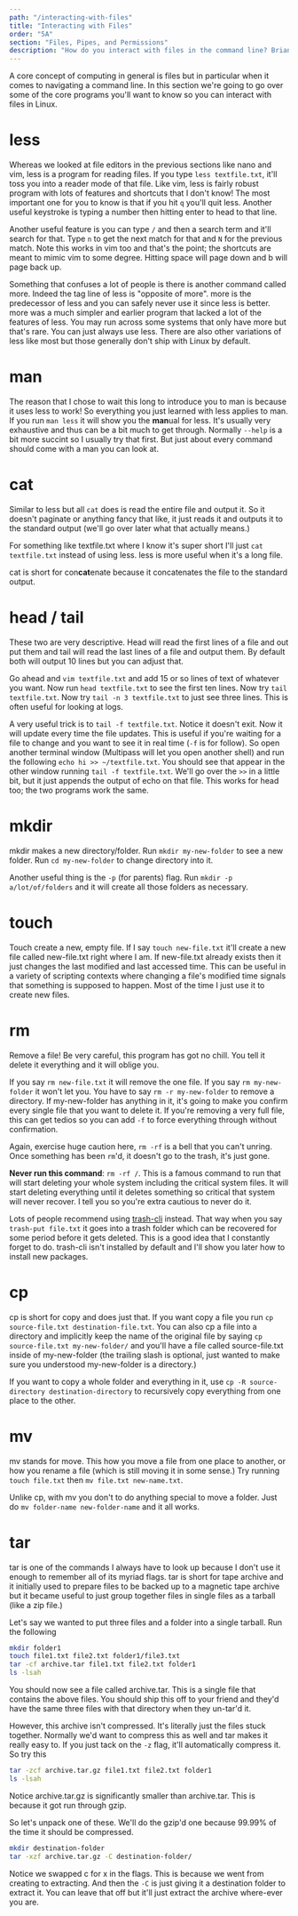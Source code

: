 ```yaml
---
path: "/interacting-with-files"
title: "Interacting with Files"
order: "5A"
section: "Files, Pipes, and Permissions"
description: "How do you interact with files in the command line? Brian goes over the essential programs for inteacting with files in Linux."
---
```


A core concept of computing in general is files but in particular when it comes to navigating a command line. In this section we're going to go over some of the core programs you'll want to know so you can interact with files in Linux.

# less

Whereas we looked at file editors in the previous sections like nano and vim, less is a program for reading files. If you type `less textfile.txt`, it'll toss you into a reader mode of that file. Like vim, less is fairly robust program with lots of features and shortcuts that I don't know! The most important one for you to know is that if you hit `q` you'll quit less. Another useful keystroke is typing a number then hitting enter to head to that line.

Another useful feature is you can type `/` and then a search term and it'll search for that. Type `n` to get the next match for that and `N` for the previous match. Note this works in vim too and that's the point; the shortcuts are meant to mimic vim to some degree. Hitting space will page down and b will page back up.

Something that confuses a lot of people is there is another command called more. Indeed the tag line of less is "opposite of more". more is the predecessor of less and you can safely never use it since less is better. more was a much simpler and earlier program that lacked a lot of the features of less. You may run across some systems that only have more but that's rare. You can just always use less. There are also other variations of less like most but those generally don't ship with Linux by default.

# man

The reason that I chose to wait this long to introduce you to man is because it uses less to work! So everything you just learned with less applies to man. If you run `man less` it will show you the **man**ual for less. It's usually very exhaustive and thus can be a bit much to get through. Normally `--help` is a bit more succint so I usually try that first. But just about every command should come with a man you can look at.

# cat

Similar to less but all `cat` does is read the entire file and output it. So it doesn't paginate or anything fancy that like, it just reads it and outputs it to the standard output (we'll go over later what that actually means.)

For something like textfile.txt where I know it's super short I'll just `cat textfile.txt` instead of using less. less is more useful when it's a long file.

cat is short for con**cat**enate because it concatenates the file to the standard output.

# head / tail

These two are very descriptive. Head will read the first lines of a file and out put them and tail will read the last lines of a file and output them. By default both will output 10 lines but you can adjust that.

Go ahead and `vim textfile.txt` and add 15 or so lines of text of whatever you want. Now run `head textfile.txt` to see the first ten lines. Now try `tail textfile.txt`. Now try `tail -n 3 textfile.txt` to just see three lines. This is often useful for looking at logs.

A very useful trick is to `tail -f textfile.txt`. Notice it doesn't exit. Now it will update every time the file updates. This is useful if you're waiting for a file to change and you want to see it in real time (`-f` is for follow). So open another terminal window (Multipass will let you open another shell) and run the following `echo hi >> ~/textfile.txt`. You should see that appear in the other window running `tail -f textfile.txt`. We'll go over the `>>` in a little bit, but it just appends the output of echo on that file. This works for head too; the two programs work the same.

# mkdir

mkdir makes a new directory/folder. Run `mkdir my-new-folder` to see a new folder. Run `cd my-new-folder` to change directory into it.

Another useful thing is the `-p` (for parents) flag. Run `mkdir -p a/lot/of/folders` and it will create all those folders as necessary.

# touch

Touch create a new, empty file. If I say `touch new-file.txt` it'll create a new file called new-file.txt right where I am. If new-file.txt already exists then it just changes the last modified and last accessed time. This can be useful in a variety of scripting contexts where changing a file's modified time signals that something is supposed to happen. Most of the time I just use it to create new files.

# rm

Remove a file! Be very careful, this program has got no chill. You tell it delete it everything and it will oblige you.

If you say `rm new-file.txt` it will remove the one file. If you say `rm my-new-folder` it won't let you. You have to say `rm -r my-new-folder` to remove a directory. If my-new-folder has anything in it, it's going to make you confirm every single file that you want to delete it. If you're removing a very full file, this can get tedios so you can add `-f` to force everything through without confirmation.

Again, exercise huge caution here, `rm -rf` is a bell that you can't unring. Once something has been `rm`'d, it doesn't go to the trash, it's just gone.

**Never run this command**: `rm -rf /`. This is a famous command to run that will start deleting your whole system including the critical system files. It will start deleting everything until it deletes something so critical that system will never recover. I tell you so you're extra cautious to never do it.

Lots of people recommend using [trash-cli][trash] instead. That way when you say `trash-put file.txt` it goes into a trash folder which can be recovered for some period before it gets deleted. This is a good idea that I constantly forget to do. trash-cli isn't installed by default and I'll show you later how to install new packages.

# cp

cp is short for copy and does just that. If you want copy a file you run `cp source-file.txt destination-file.txt`. You can also cp a file into a directory and implicitly keep the name of the original file by saying `cp source-file.txt my-new-folder/` and you'll have a file called source-file.txt inside of my-new-folder (the trailing slash is optional, just wanted to make sure you understood my-new-folder is a directory.)

If you want to copy a whole folder and everything in it, use `cp -R source-directory destination-directory` to recursively copy everything from one place to the other.

# mv

mv stands for move. This how you move a file from one place to another, or how you rename a file (which is still moving it in some sense.) Try running `touch file.txt` then `mv file.txt new-name.txt`.

Unlike cp, with mv you don't to do anything special to move a folder. Just do `mv folder-name new-folder-name` and it all works.

# tar

tar is one of the commands I always have to look up because I don't use it enough to remember all of its myriad flags. tar is short for tape archive and it initially used to prepare files to be backed up to a magnetic tape archive but it became useful to just group together files in single files as a tarball (like a zip file.)

Let's say we wanted to put three files and a folder into a single tarball. Run the following

```bash
mkdir folder1
touch file1.txt file2.txt folder1/file3.txt
tar -cf archive.tar file1.txt file2.txt folder1
ls -lsah
```

You should now see a file called archive.tar. This is a single file that contains the above files. You should ship this off to your friend and they'd have the same three files with that directory when they un-tar'd it.

However, this archive isn't compressed. It's literally just the files stuck together. Normally we'd want to compress this as well and tar makes it really easy to. If you just tack on the `-z` flag, it'll automatically compress it. So try this

```bash
tar -zcf archive.tar.gz file1.txt file2.txt folder1
ls -lsah
```

Notice archive.tar.gz is significantly smaller than archive.tar. This is because it got run through gzip.

So let's unpack one of these. We'll do the gzip'd one because 99.99% of the time it should be compressed.

```bash
mkdir destination-folder
tar -xzf archive.tar.gz -C destination-folder/
```

Notice we swapped c for x in the flags. This is because we went from creating to extracting. And then the `-C` is just giving it a destination folder to extract it. You can leave that off but it'll just extract the archive where-ever you are.

[trash]: https://github.com/andreafrancia/trash-cli
